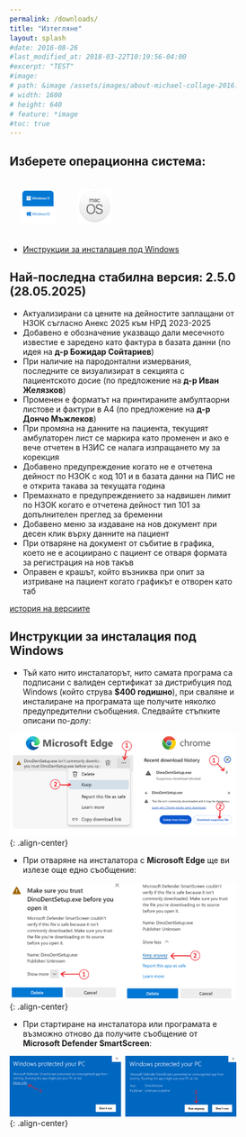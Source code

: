 ```yaml
---
permalink: /downloads/
title: "Изтегляне"
layout: splash
#date: 2016-08-26
#last_modified_at: 2018-03-22T10:19:56-04:00
#excerpt: "TEST"
#image:
# path: &image /assets/images/about-michael-collage-2016.jpg
# width: 1600
# height: 640
# feature: *image
#toc: true
---
```


<style>
* {
  box-sizing: border-box;
}

.column {
  float: left;
  width: 25%;
  padding: 20px;
  text-align: center;
}

/* Clearfix (clear floats) */
.row::after {
  float: center;
  content: "";
  clear: both;
  display: table;
}
</style>

## Изберете операционна система:

<div class="row">

  <div class="column">
     <a href="https://github.com/thefinalcutbg/DinoDent/releases/download/v2.5.0/DinoDentSetup.exe"><img src="/assets/images/win.png"></a>
  </div>
  <div class="column">
    <a href="https://github.com/thefinalcutbg/DinoDent/releases/download/v2.5.0/dinodent-macos.dmg"><img src="/assets/images/mac.png"></a>
  </div>

</div>

- [Инструкции за инсталация под Windows](#инструкции-за-инсталация-под-windows)

## Най-последна стабилна версия: 2.5.0 (28.05.2025)

- Актуализирани са цените на дейностите заплащани от НЗОК съгласно Анекс 2025 към НРД 2023-2025
- Добавено е обозначение указващо дали месечното известие е заредено като фактура в базата данни (по идея на <b>д-р Божидар Сойтариев</b>)
- При наличие на пародонтални измервания, последните се визуализират в секцията с пациентското досие (по предложение на <b>д-р Иван Желязков</b>)
- Променен е форматът на принтираните амбултаорни листове и фактури в A4 (по предложение на <b>д-р Дончо Мъжлеков</b>)
- При промяна на данните на пациента, текущият амбулаторен лист се маркира като променен и ако е вече отчетен в НЗИС се налага изпращането му за корекция
- Добавено предупреждение когато не е отчетена дейност по НЗОК с код 101 и в базата данни на ПИС не е открита такава за текущата година
- Премахнато е предупреждението за надвишен лимит по НЗОК когато е отчетена дейност тип 101 за допълнителен преглед за бременни
- Добавено меню за издаване на нов документ при десен клик върху данните на пациент
- При отваряне на документ от събитие в графика, което не е асоциирано с пациент се отваря формата за регистрация на нов такъв
- Оправен е крашът, който възниква при опит за изтриване на пациент когато графикът е отворен като таб

[история на версиите](/changelog/)

## Инструкции за инсталация под Windows

- Тъй като нито инсталаторът, нито самата програма са подписани с валиден сертификат за дистрибуция
  под Windows (който струва <b>$400 годишно</b>), при сваляне и инсталиране на програмата ще получите няколко предупредителни съобщения. Следвайте стъпките описани по-долу:

![image-center](/assets/images/wininstr0.png){: .align-center}<br>

- При отваряне на инсталатора с <b>Microsoft Edge</b> ще ви излезе още едно съобщение:

![image-center](/assets/images/wininstr1.png){: .align-center}<br>

- При стартиране на инсталатора или програмата e възможно отново да получите съобщение от <b>Microsoft Defender SmartScreen</b>:

![image-center](/assets/images/wininstr2.png){: .align-center}<br>
